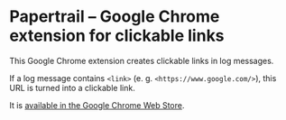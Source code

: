 Papertrail – Google Chrome extension for clickable links
=========================

This Google Chrome extension creates clickable links in log messages.

If a log message contains `<link>` (e. g. `<https://www.google.com/>`), this URL is turned into a clickable link.

It is [available in the Google Chrome Web Store](https://chrome.google.com/webstore/detail/papertrail-clickable-link/dbgmfbodfabdpflmlmipapijbmgcgjfg).
